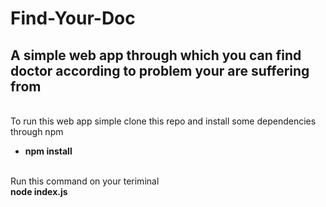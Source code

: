 # Find-Your-Doc
## A simple web app through which you can find doctor according to problem your are suffering from
</br>
To run this web app simple clone this repo and install some dependencies through npm
</br>
<ul>
  <li><strong>npm install </strong></li>
 </ul>
 </br>
 Run this command on your teriminal 
 <br>
 <strong>node index.js</strong
